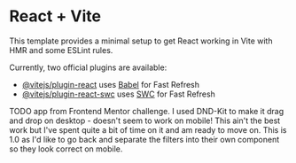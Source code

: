 # React + Vite

This template provides a minimal setup to get React working in Vite with HMR and some ESLint rules.

Currently, two official plugins are available:

- [@vitejs/plugin-react](https://github.com/vitejs/vite-plugin-react/blob/main/packages/plugin-react/README.md) uses [Babel](https://babeljs.io/) for Fast Refresh
- [@vitejs/plugin-react-swc](https://github.com/vitejs/vite-plugin-react-swc) uses [SWC](https://swc.rs/) for Fast Refresh

TODO app from Frontend Mentor challenge. I used DND-Kit to make it drag and drop on desktop - doesn't seem to work on mobile! This ain't the best work but I've spent quite a bit of time on it and am ready to move on. This is 1.0 as I'd like to go back and separate the filters into their own component so they look correct on mobile.
